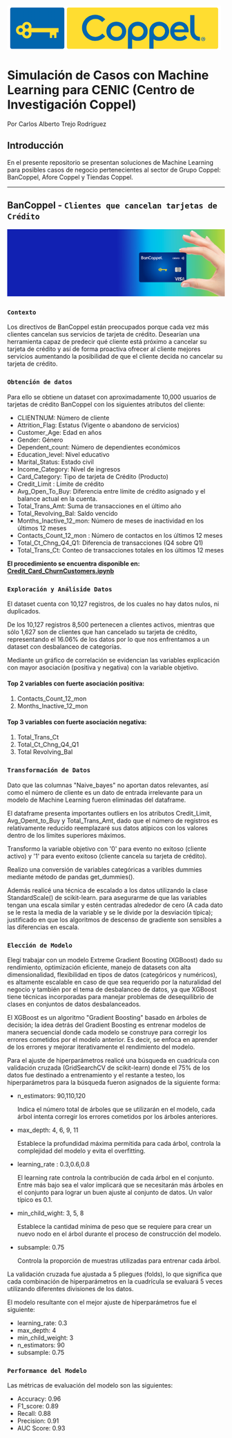 ![Coppel_logo](https://github.com/CharlyTrejo/Coppel/blob/main/assets/coppel_logo.png)

# **Simulación de Casos con Machine Learning para CENIC (Centro de Investigación Coppel)**
Por Carlos Alberto Trejo Rodríguez

## **Introducción**
En el presente repositorio se presentan soluciones de Machine Learning para posibles casos de negocio pertenecientes al sector de Grupo Coppel: BanCoppel, Afore Coppel y Tiendas Coppel. 

---
## **BanCoppel** - `Clientes que cancelan tarjetas de Crédito`
![credito_bancoppel](https://github.com/CharlyTrejo/Coppel/blob/main/assets/credito_bancoppel.png)
### `Contexto`
Los directivos de BanCoppel están preocupados porque cada vez más clientes cancelan sus servicios de tarjeta de crédito. 
Desearían una herramienta capaz de predecir qué cliente está próximo a cancelar su tarjeta de crédito y así de forma proactiva ofrecer al cliente mejores servicios aumentando la posibilidad de que el cliente decida no cancelar su tarjeta de crédito.
### `Obtención de datos`
Para ello se obtiene un dataset con aproximadamente 10,000 usuarios de tarjetas de crédito BanCoppel con los siguientes atributos del cliente:
* CLIENTNUM: Número de cliente
* Attrition_Flag: Estatus (Vigente o abandono de servicios)
* Customer_Age: Edad en años
* Gender: Género 
* Dependent_count: Número de dependientes económicos
* Education_level: Nivel educativo
* Marital_Status: Estado civil
* Income_Category: Nivel de ingresos
* Card_Category: Tipo de tarjeta de Crédito (Producto)
* Credit_Limit : Límite de crédito
* Avg_Open_To_Buy: Diferencia entre límite de crédito asignado y el balance actual en la cuenta.
* Total_Trans_Amt: Suma de transacciones en el último año
* Total_Revolving_Bal: Saldo vencido
* Months_Inactive_12_mon: Número de meses de inactividad en los últimos 12 meses
* Contacts_Count_12_mon : Número de contactos en los últimos 12 meses
* Total_Ct_Chng_Q4_Q1: Diferencia de transacciones (Q4 sobre Q1)
* Total_Trans_Ct: Conteo de transacciones totales en los últimos 12 meses


**El procedimiento se encuentra disponible en: [Credit_Card_ChurnCustomers.ipynb](https://github.com/CharlyTrejo/Coppel/blob/main/CreditCard_ChurnCustomers.ipynb)** 

### `Exploración y Análiside Datos`
El dataset cuenta con 10,127 registros, de los cuales no hay datos nulos, ni duplicados. 

De los 10,127 registros 8,500 pertenecen a clientes activos, mientras que sólo 1,627 son de clientes que han cancelado su tarjeta de crédito, representando el 16.06% de los datos por lo que nos enfrentamos a un dataset con desbalanceo de categorías. 

Mediante un gráfico de correlación se evidencian las variables explicación con mayor asociación (positiva y negativa) con la variable objetivo. 
#### Top 2 variables con fuerte asociación positiva: 
1. Contacts_Count_12_mon
2. Months_Inactive_12_mon
#### Top 3 variables con fuerte asociación negativa:
1. Total_Trans_Ct
2. Total_Ct_Chng_Q4_Q1
3. Total Revolving_Bal

### `Transformación de Datos`
Dato que las columnas "Naive_bayes" no aportan datos relevantes, así como el número de cliente es un dato de entrada irrelevante para un modelo de Machine Learning fueron eliminadas del dataframe.

El dataframe presenta importantes outliers en los atributos Credit_Limit, Avg_Opent_to_Buy y Total_Trans_Amt, dado que el número de registros es relativamente reducido reemplazaré sus datos atípicos con los valores dentro de los límites superiores máximos.

Transformo la variable objetivo con '0' para evento no exitoso (cliente activo) y '1' para evento exitoso (cliente cancela su tarjeta de crédito). 

Realizo una conversión de variables categóricas a varibles dummies mediante método de pandas get_dummies(). 

Además realicé una técnica de escalado a los datos utilizando la clase StandardScale() de scikit-learn. para asegurarme de que las variables tengan una escala similar y estén centradas alrededor de cero (A cada dato se le resta la media de la variable y se le divide por la desviación típica); justificado en que los algoritmos  de descenso de gradiente son sensibles a las diferencias en escala.

### `Elección de Modelo`
Elegí trabajar con un modelo Extreme Gradient Boosting (XGBoost) dado su rendimiento, optimización eficiente, manejo de datasets con alta dimensionalidad, flexibilidad en tipos de datos (categóricos y numéricos), es altamente escalable en caso de que sea requerido por la naturalidad del negocio y también por el tema de desbalanceo de datos, ya que XGBoost tiene técnicas incorporadas para manejar problemas de desequilibrio de clases en conjuntos de datos desbalanceados. 

El XGBoost es un algoritmo "Gradient Boosting" basado en árboles de decisión; la idea detrás del Gradient Boosting es entrenar modelos de manera secuencial donde cada modelo se construye para corregir los errores cometidos por el modelo anterior. Es decir, se enfoca en aprender de los errores y mejorar iterativamente el rendimiento del modelo. 

Para el ajuste de hiperparámetros realicé una búsqueda en cuadrícula con validación cruzada (GridSearchCV de scikit-learn) donde el 75% de los datos fue destinado a entrenamiento y el restante a testeo, los hiperparámetros para la búsqueda fueron asignados de la siguiente forma:
* n_estimators: 90,110,120

    Indica el número total de árboles que se utilizarán en el modelo, cada árbol intenta corregir los errores cometidos por los árboles anteriores. 
* max_depth: 4, 6, 9, 11

    Establece la profundidad máxima permitida para cada árbol, controla la complejidad del modelo y evita el overfitting. 
* learning_rate : 0.3,0.6,0.8

    El learning rate controla la contribución de cada árbol en el conjunto. Entre más bajo sea el valor implicará que se necesitarán más árboles en el conjunto para lograr un buen ajuste al conjunto de datos. Un valor típico es 0.1.
* min_child_wight: 3, 5, 8

    Establece la cantidad mínima de peso que se requiere para crear un nuevo nodo en el árbol durante el proceso de construcción del modelo. 
* subsample: 0.75
    
    Controla la proporción de muestras utilizadas para entrenar cada árbol. 

La validación cruzada fue ajustada a 5 pliegues (folds), lo que significa que cada combinación de hiperparámetros en la cuadrícula se evaluará 5 veces utilizando diferentes divisiones de los datos.

El modelo resultante con el mejor ajuste de hiperparámetros fue el siguiente:
* learning_rate: 0.3
* max_depth: 4
* min_child_weight: 3
* n_estimators: 90
* subsample: 0.75

### `Performance del Modelo`
Las métricas de evaluación del modelo son las siguientes: 
* Accuracy: 0.96
* F1_score: 0.89
* Recall: 0.88
* Precision: 0.91
* AUC Score: 0.93